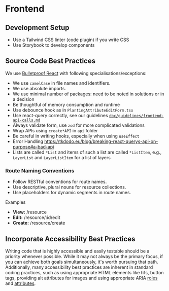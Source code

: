 # Frontend

## Development Setup

- Use a Tailwind CSS linter (code plugin) if you write CSS
- Use Storybook to develop components

## Source Code Best Practices

We use [Bulletproof React](https://github.com/alan2207/bulletproof-react) with following specialisations/exceptions:

- We use `camelCase` in file names and identifiers.
- We use absolute imports.
- We use minimal number of packages: need to be noted in solutions or in a decision
- Be thoughtful of memory consumption and runtime
- Use debounce hook as in `PlantingAttributeEditForm.tsx`
- Use react-query correctly, see our guidelines [`doc/guidelines/frontend-api-calls.md`](./frontend-api-calls.md)
- Always validate form, use `zod` for more complicated validations
- Wrap APIs using `create*API` in `api` folder
- Be careful in writing hooks, especially when using `useEffect`
- Error Handling <https://tkdodo.eu/blog/breaking-react-querys-api-on-purpose#a-bad-api>
- Lists are called `*List` and items of such a list are called `*ListItem`, e.g., `LayerList` and `LayerListItem` for a list of layers

### Route Naming Conventions

- Follow RESTful conventions for route names.
- Use descriptive, plural nouns for resource collections.
- Use placeholders for dynamic segments in route names.

Examples

- **View:** /resource
- **Edit:** /resource/:id/edit
- **Create:** /resource/create

## Incorporate Accessibility Best Practices

Writing code that is highly accessible and easily testable should be a priority whenever possible.
While it may not always be the primary focus, if you can achieve both goals simultaneously, it's worth pursuing that path.
Additionally, many accessibility best practices are inherent in standard coding practices, such as using appropriate HTML elements like h1s, button tags, providing alt attributes for images and using appropriate ARIA [roles](https://www.w3.org/TR/wai-aria-1.2/#roles) and [attributes](https://www.w3.org/TR/wai-aria-1.2/#aria-attributes).
